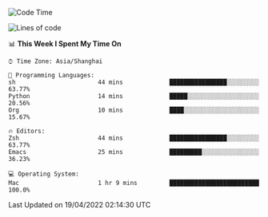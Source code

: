 <!--START_SECTION:waka-->
![Code Time](http://img.shields.io/badge/Code%20Time-696%20hrs%209%20mins-blue)

![Lines of code](https://img.shields.io/badge/From%20Hello%20World%20I%27ve%20Written-22%20Thousand%20lines%20of%20code-blue)

📊 **This Week I Spent My Time On** 

```text
⌚︎ Time Zone: Asia/Shanghai

💬 Programming Languages: 
sh                       44 mins             ████████████████░░░░░░░░░   63.77% 
Python                   14 mins             █████░░░░░░░░░░░░░░░░░░░░   20.56% 
Org                      10 mins             ████░░░░░░░░░░░░░░░░░░░░░   15.67%

🔥 Editors: 
Zsh                      44 mins             ████████████████░░░░░░░░░   63.77% 
Emacs                    25 mins             █████████░░░░░░░░░░░░░░░░   36.23%

💻 Operating System: 
Mac                      1 hr 9 mins         █████████████████████████   100.0%

```


 Last Updated on 19/04/2022 02:14:30 UTC
<!--END_SECTION:waka-->
